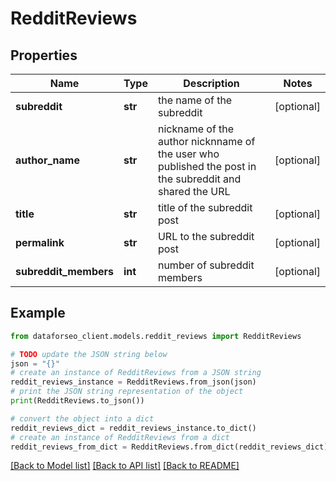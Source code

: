 # RedditReviews


## Properties

Name | Type | Description | Notes
------------ | ------------- | ------------- | -------------
**subreddit** | **str** | the name of the subreddit | [optional] 
**author_name** | **str** | nickname of the author nicknname of the user who published the post in the subreddit and shared the URL | [optional] 
**title** | **str** | title of the subreddit post | [optional] 
**permalink** | **str** | URL to the subreddit post | [optional] 
**subreddit_members** | **int** | number of subreddit members | [optional] 

## Example

```python
from dataforseo_client.models.reddit_reviews import RedditReviews

# TODO update the JSON string below
json = "{}"
# create an instance of RedditReviews from a JSON string
reddit_reviews_instance = RedditReviews.from_json(json)
# print the JSON string representation of the object
print(RedditReviews.to_json())

# convert the object into a dict
reddit_reviews_dict = reddit_reviews_instance.to_dict()
# create an instance of RedditReviews from a dict
reddit_reviews_from_dict = RedditReviews.from_dict(reddit_reviews_dict)
```
[[Back to Model list]](../README.md#documentation-for-models) [[Back to API list]](../README.md#documentation-for-api-endpoints) [[Back to README]](../README.md)



